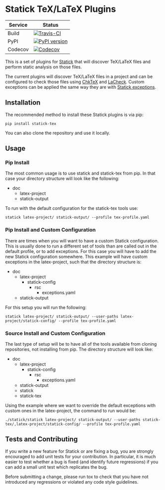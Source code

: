 # Statick TeX/LaTeX Plugins

| Service | Status |
| ------- | ------ |
| Build   | [![Travis-CI](https://api.travis-ci.org/tdenewiler/statick-tex.svg?branch=master)](https://travis-ci.org/tdenewiler/statick-tex/branches) |
| PyPI    | [![PyPI version](https://badge.fury.io/py/statick-tex.svg)](https://badge.fury.io/py/statick-tex) |
| Codecov | [![Codecov](https://codecov.io/gh/tdenewiler/statick-tex/branch/master/graphs/badge.svg)](https://codecov.io/gh/tdenewiler/statick-tex/) |

This is a set of plugins for [Statick](https://github.com/sscpac/statick) that will discover TeX/LaTeX files and perform
static analysis on those files.

The current plugins will discover TeX/LaTeX files in a project and can be configured to check those files using
[ChkTeX](https://ctan.org/pkg/chktex) and [LaCheck](https://ctan.org/pkg/lacheck).
Custom exceptions can be applied the same way they are with
[Statick exceptions](https://github.com/sscpac/statick/blob/master/GUIDE.md#exceptionsyaml).

## Installation

The recommended method to install these Statick plugins is via pip:

    pip install statick-tex

You can also clone the repository and use it locally.

## Usage

### Pip Install

The most common usage is to use statick and statick-tex from pip.
In that case your directory structure will look like the following:

  - doc
    - latex-project
    - statick-output

To run with the default configuration for the statick-tex tools use:

    statick latex-project/ statick-output/ --profile tex-profile.yaml

### Pip Install and Custom Configuration

There are times when you will want to have a custom Statick configuration.
This is usually done to run a different set of tools than are called out in the default profile, or to add exceptions.
For this case you will have to add the new Statick configuration somewhere.
This example will have custom exceptions in the latex-project, such that the directory structure is:

  - doc
    - latex-project
      - statick-config
        - rsc
          - exceptions.yaml
    - statick-output

For this setup you will run the following:

    statick latex-project/ statick-output/ --user-paths latex-project/statick-config/ --profile tex-profile.yaml

### Source Install and Custom Configuration

The last type of setup will be to have all of the tools available from cloning repositories, not installing from pip.
The directory structure will look like:

  - doc
    - latex-project
      - statick-config
        - rsc
          - exceptions.yaml
    - statick-output
    - statick
    - statick-tex

Using the example where we want to override the default exceptions with custom ones in the latex-project, the command to run would be:

    ./statick/statick latex-project/ statick-output/ --user-paths statick-tex/,latex-project/statick-config/ --profile tex-profile.yaml

## Tests and Contributing

If you write a new feature for Statick or are fixing a bug, you are strongly encouraged to add unit tests for your contribution.
In particular, it is much easier to test whether a bug is fixed (and identify future regressions) if you can add a small unit test which replicates the bug.

Before submitting a change, please run tox to check that you have not introduced any regressions or violated any code style guidelines.
